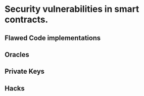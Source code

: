 # Security vulnerabilities in smart contracts.

## Flawed Code implementations

## Oracles

## Private Keys

## Hacks
